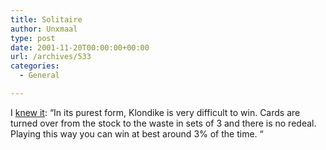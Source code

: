```yaml
---
title: Solitaire
author: Unxmaal
type: post
date: 2001-11-20T00:00:00+00:00
url: /archives/533
categories:
  - General

---
```

I [knew it][1]: &#8220;In its purest form, Klondike is very difficult to win. Cards are turned over from the stock to the waste in sets of 3 and there is no redeal. Playing this way you can win at best around 3% of the time. &#8220;

 [1]: http://www.goodsol.com/klondike.html